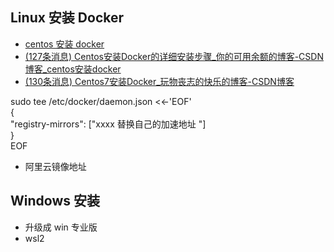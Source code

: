 ## Linux 安装 Docker

- [centos 安装 docker](https://blog.csdn.net/puzi0315/article/details/121140518?ops_request_misc=%257B%2522request%255Fid%2522%253A%2522166341448216782425161574%2522%252C%2522scm%2522%253A%252220140713.130102334..%2522%257D&request_id=166341448216782425161574&biz_id=0&utm_medium=distribute.pc_search_result.none-task-blog-2~all~sobaiduend~default-1-121140518-null-null.142^v47^pc_rank_34_default_23,201^v3^control_1&utm_term=centos%20%E5%AE%89%E8%A3%85%20docker&spm=1018.2226.3001.4187)
- [(127条消息) Centos安装Docker的详细安装步骤_你的可用余额的博客-CSDN博客_centos安装docker](https://blog.csdn.net/PyongSen/article/details/123053374?ops_request_misc=%257B%2522request%255Fid%2522%253A%2522166476581616782391879430%2522%252C%2522scm%2522%253A%252220140713.130102334..%2522%257D&request_id=166476581616782391879430&biz_id=0&utm_medium=distribute.pc_search_result.none-task-blog-2~all~sobaiduend~default-1-123053374-null-null.142^v51^control,201^v3^add_ask&utm_term=centos%E5%AE%89%E8%A3%85%20docker&spm=1018.2226.3001.4187)
- [(130条消息) Centos7安装Docker_玩物丧志的快乐的博客-CSDN博客](https://blog.csdn.net/qq_26400011/article/details/113856681?ops_request_misc=%257B%2522request%255Fid%2522%253A%2522166501678616782395373951%2522%252C%2522scm%2522%253A%252220140713.130102334..%2522%257D&request_id=166501678616782395373951&biz_id=0&utm_medium=distribute.pc_search_result.none-task-blog-2~all~top_positive~default-1-113856681-null-null.142^v51^control,201^v3^add_ask&utm_term=centos7%E5%AE%89%E8%A3%85docker&spm=1018.2226.3001.4187)

sudo tee /etc/docker/daemon.json <<-'EOF'  
{  
  "registry-mirrors": ["xxxx 替换自己的加速地址 "]  
}  
EOF

- 阿里云镜像地址

## Windows 安装

- 升级成 win 专业版
- wsl2
